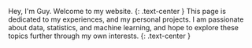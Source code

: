 Hey, I'm Guy. Welcome to my website. {: .text-center }
This page is dedicated to my experiences, and my personal projects.
I am passionate about data, statistics, and machine learning, and hope to explore these topics further through my own interests. {: .text-center }
